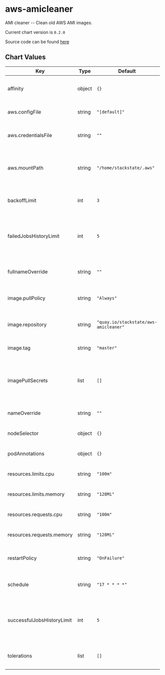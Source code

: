 aws-amicleaner
==============
AMI cleaner -- Clean old AWS AMI images.

Current chart version is `0.2.0`

Source code can be found [here](https://gitlab.com/stackvista/devops/helm-charts.git)



## Chart Values

| Key | Type | Default | Description |
|-----|------|---------|-------------|
| affinity | object | `{}` | Affinity settings for pod assignment. |
| aws.configFile | string | `"[default]"` | The AWS config file contents. |
| aws.credentialsFile | string | `""` | The AWS credentials file contents. |
| aws.mountPath | string | `"/home/stackstate/.aws"` | The mount path of the AWS config and credentials file. |
| backoffLimit | int | `3` | For failed jobs, how many times to retry. |
| failedJobsHistoryLimit | int | `5` | The number of failed CronJob executions that are saved. |
| fullnameOverride | string | `""` | Override the fullname of the chart. |
| image.pullPolicy | string | `"Always"` | Default container image pull policy. |
| image.repository | string | `"quay.io/stackstate/aws-amicleaner"` | Base container image registry. |
| image.tag | string | `"master"` | Default container image tag. |
| imagePullSecrets | list | `[]` | Extra secrets / credentials needed for container image registry. |
| nameOverride | string | `""` | Override the name of the chart. |
| nodeSelector | object | `{}` | Node labels for pod assignment. |
| podAnnotations | object | `{}` | Annotations for the `Job` pod. |
| resources.limits.cpu | string | `"100m"` | CPU resource limits. |
| resources.limits.memory | string | `"128Mi"` | Memory resource limits. |
| resources.requests.cpu | string | `"100m"` | CPU resource requests. |
| resources.requests.memory | string | `"128Mi"` | Memory resource requests. |
| restartPolicy | string | `"OnFailure"` | For failed jobs, how to handle restarts. |
| schedule | string | `"17 * * * *"` | Default schedule for this CronJob. |
| successfulJobsHistoryLimit | int | `5` | The number of successful CronJob executions that are saved. |
| tolerations | list | `[]` | Toleration labels for pod assignment. |
